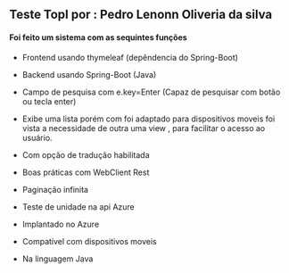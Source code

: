 ## Teste TopI por : Pedro Lenonn Oliveria da silva
#### Foi feito um sistema com as sequintes funções 

- Frontend usando thymeleaf (depêndencia do Spring-Boot)
- Backend usando Spring-Boot (Java)

- Campo de pesquisa com e.key=Enter (Capaz de pesquisar com botão ou tecla enter)

- Exibe uma lista porém com foi adaptado para dispositivos moveis foi vista a necessidade de outra uma view , para facilitar o acesso ao usuário.
- Com opção de tradução habilitada

- Boas práticas com WebClient Rest
- Paginação infinita 
- Teste de unidade na api Azure

- Implantado no Azure
- Compatível com dispositivos moveis
- Na linguagem Java



